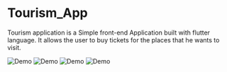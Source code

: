 # Tourism_App
Tourism application is a Simple front-end Application built with flutter language. It allows the user to buy tickets for the places that he wants to visit.



![Demo](https://user-images.githubusercontent.com/86669586/130073692-f0861f2c-0be3-4538-afa7-43ff461faee2.png)
![Demo](https://user-images.githubusercontent.com/86669586/130073704-e52ea7cd-aa8c-4d26-95d9-ddca6b186e4e.png)
![Demo](https://user-images.githubusercontent.com/86669586/130073711-49c1d40c-5906-499c-8b6a-057a5023f933.png)
![Demo](https://user-images.githubusercontent.com/86669586/130073722-5a230a08-6f87-4de7-95dc-918862889977.png)


